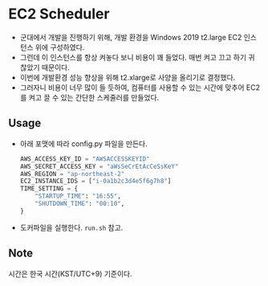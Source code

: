 # EC2 Scheduler

- 군대에서 개발을 진행하기 위해, 개발 환경을 Windows 2019 t2.large EC2 인스턴스 위에 구성하였다.
- 그런데 이 인스턴스를 항상 켜놓다 보니 비용이 꽤 들었다. 매번 켜고 끄고 하기 귀찮았기 때문이다.
- 이번에 개발환경 성능 향상을 위해 t2.xlarge로 사양을 올리기로 결정했다.
- 그러자니 비용이 너무 많이 들 듯하여, 컴퓨터를 사용할 수 있는 시간에 맞추어 EC2를 켜고 끌 수 있는 간단한 스케줄러를 만들었다.

## Usage

- 아래 포맷에 따라 config.py 파일을 만든다.
    ```python
    AWS_ACCESS_KEY_ID = "AWSACCESSKEYID"
    AWS_SECRET_ACCESS_KEY = "aWsSeCrEtAcCeSsKeY"
    AWS_REGION = "ap-northeast-2"
    EC2_INSTANCE_IDS = ["i-0a1b2c3d4e5f6g7h8"]
    TIME_SETTING = {
        "STARTUP_TIME": "16:55",
        "SHUTDOWN_TIME": "00:10",
    }
    ```
- 도커파일을 실행한다. `run.sh` 참고.

## Note

시간은 한국 시간(KST/UTC+9) 기준이다.